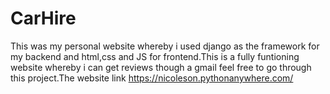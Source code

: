 # CarHire
This was my personal website whereby i used django as the framework for my backend and html,css and JS for frontend.This is a fully funtioning website whereby i can get reviews though a gmail feel free to go through this project.The website link https://nicoleson.pythonanywhere.com/
